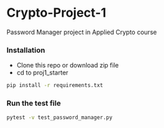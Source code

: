 # Crypto-Project-1
Password Manager project in Applied Crypto course

### Installation
- Clone this repo or download zip file
- cd to proj1_starter
```bash
pip install -r requirements.txt
```

### Run the test file
```bash
pytest -v test_password_manager.py
```
